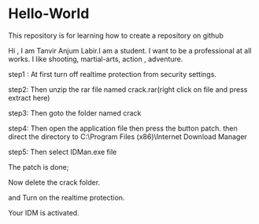 # Hello-World
This repository is for learning how to create a repository on github

Hi , I am Tanvir Anjum Labir.I am a student. I want to be a professional at all works. I like shooting, martial-arts, action , adventure.


step1 : At first turn off realtime protection from security settings. 

step2:  Then unzip the rar file named crack.rar(right click on file and press extract here)

step3:  Then goto the folder named crack

step4:  Then open the application file then press the button patch.
        then direct the directory to C:\Program Files (x86)\Internet Download Manager

step5:  Then select IDMan.exe file

The patch is done;

Now delete the crack folder. 

and Turn on the realtime protection.
 

Your IDM is activated.


